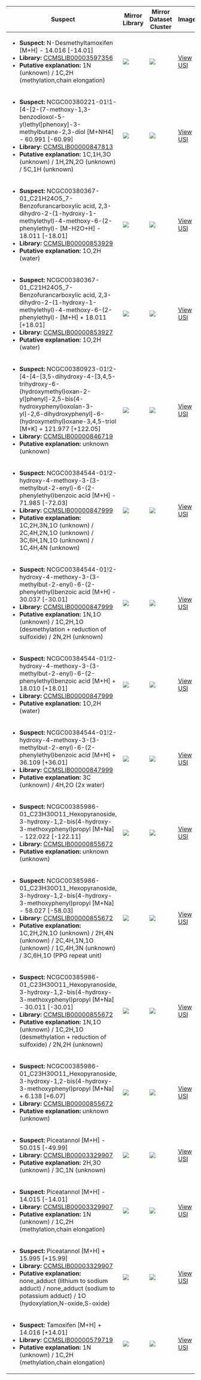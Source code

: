 | Suspect | Mirror Library | Mirror Dataset Cluster | Image |
| --- | --- | --- | --- |
| <ul><li><b>Suspect:</b> N-Desmethyltamoxifen [M+H] -  14.016 [-14.01]</li><li><b>Library:</b> [CCMSLIB00003597356](https://gnps.ucsd.edu/ProteoSAFe/gnpslibraryspectrum.jsp?SpectrumID=CCMSLIB00003597356)</li><li><b>Putative explanation:</b> 1N (unknown) / 1C,2H (methylation,chain elongation)</li></ul> | ![](https://metabolomics-usi.ucsd.edu/svg/mirror?usi1=mzspec:MSV000082728:20140730_C2006DM_5B_P3_Positive_01.mzXML:scan:457&usi2=mzspec:GNPSLIBRARY:CCMSLIB00003597356&mz_min=50&mz_max=500) | ![](https://metabolomics-usi.ucsd.edu/svg/mirror?usi1=mzspec:MSV000082728:20140730_C2006DM_5B_P3_Positive_01.mzXML:scan:457&usi2=mzspec:MSV000084314:MSV000082728.mgf:scan:3311&mz_min=50&mz_max=500) | [View USI](https://metabolomics-usi.ucsd.edu/svg/?usi=mzspec:MSV000082728:20140730_C2006DM_5B_P3_Positive_01.mzXML:scan:457&mz_min=50&mz_max=500)| 
| <ul><li><b>Suspect:</b> NCGC00380221-01!1-[4-[2-(7-methoxy-1,3-benzodioxol-5-yl)ethyl]phenoxy]-3-methylbutane-2,3-diol [M+NH4] -  60.991 [-60.99]</li><li><b>Library:</b> [CCMSLIB00000847813](https://gnps.ucsd.edu/ProteoSAFe/gnpslibraryspectrum.jsp?SpectrumID=CCMSLIB00000847813)</li><li><b>Putative explanation:</b> 1C,1H,3O (unknown) / 1H,2N,2O (unknown) / 5C,1H (unknown)</li></ul> | ![](https://metabolomics-usi.ucsd.edu/svg/mirror?usi1=mzspec:MSV000080492:C11_GC11_01_2806.mzML:scan:475&usi2=mzspec:GNPSLIBRARY:CCMSLIB00000847813&mz_min=50&mz_max=500) | ![](https://metabolomics-usi.ucsd.edu/svg/mirror?usi1=mzspec:MSV000080492:C11_GC11_01_2806.mzML:scan:475&usi2=mzspec:MSV000084314:MSV000080492.mgf:scan:89274&mz_min=50&mz_max=500) | [View USI](https://metabolomics-usi.ucsd.edu/svg/?usi=mzspec:MSV000080492:C11_GC11_01_2806.mzML:scan:475&mz_min=50&mz_max=500)| 
| <ul><li><b>Suspect:</b> NCGC00380367-01_C21H24O5_7-Benzofurancarboxylic acid, 2,3-dihydro-2-(1-hydroxy-1-methylethyl)-4-methoxy-6-(2-phenylethyl)- [M-H2O+H] -  18.011 [-18.01]</li><li><b>Library:</b> [CCMSLIB00000853929](https://gnps.ucsd.edu/ProteoSAFe/gnpslibraryspectrum.jsp?SpectrumID=CCMSLIB00000853929)</li><li><b>Putative explanation:</b> 1O,2H (water)</li></ul> | ![](https://metabolomics-usi.ucsd.edu/svg/mirror?usi1=mzspec:MSV000080554:E5_GE5_01_7912.mzML:scan:735&usi2=mzspec:GNPSLIBRARY:CCMSLIB00000853929&mz_min=50&mz_max=500) | ![](https://metabolomics-usi.ucsd.edu/svg/mirror?usi1=mzspec:MSV000080554:E5_GE5_01_7912.mzML:scan:735&usi2=mzspec:MSV000084314:MSV000080554.mgf:scan:50383&mz_min=50&mz_max=500) | [View USI](https://metabolomics-usi.ucsd.edu/svg/?usi=mzspec:MSV000080554:E5_GE5_01_7912.mzML:scan:735&mz_min=50&mz_max=500)| 
| <ul><li><b>Suspect:</b> NCGC00380367-01_C21H24O5_7-Benzofurancarboxylic acid, 2,3-dihydro-2-(1-hydroxy-1-methylethyl)-4-methoxy-6-(2-phenylethyl)- [M+H] +  18.011 [+18.01]</li><li><b>Library:</b> [CCMSLIB00000853927](https://gnps.ucsd.edu/ProteoSAFe/gnpslibraryspectrum.jsp?SpectrumID=CCMSLIB00000853927)</li><li><b>Putative explanation:</b> 1O,2H (water)</li></ul> | ![](https://metabolomics-usi.ucsd.edu/svg/mirror?usi1=mzspec:MSV000080554:E5_GE5_01_7912.mzML:scan:737&usi2=mzspec:GNPSLIBRARY:CCMSLIB00000853927&mz_min=50&mz_max=500) | ![](https://metabolomics-usi.ucsd.edu/svg/mirror?usi1=mzspec:MSV000080554:E5_GE5_01_7912.mzML:scan:737&usi2=mzspec:MSV000084314:MSV000080554.mgf:scan:52211&mz_min=50&mz_max=500) | [View USI](https://metabolomics-usi.ucsd.edu/svg/?usi=mzspec:MSV000080554:E5_GE5_01_7912.mzML:scan:737&mz_min=50&mz_max=500)| 
| <ul><li><b>Suspect:</b> NCGC00380923-01!2-[4-[4-[3,5-dihydroxy-4-[3,4,5-trihydroxy-6-(hydroxymethyl)oxan-2-yl]phenyl]-2,5-bis(4-hydroxyphenyl)oxolan-3-yl]-2,6-dihydroxyphenyl]-6-(hydroxymethyl)oxane-3,4,5-triol [M+K] + 121.977 [+122.05]</li><li><b>Library:</b> [CCMSLIB00000846719](https://gnps.ucsd.edu/ProteoSAFe/gnpslibraryspectrum.jsp?SpectrumID=CCMSLIB00000846719)</li><li><b>Putative explanation:</b> unknown (unknown)</li></ul> | ![](https://metabolomics-usi.ucsd.edu/svg/mirror?usi1=mzspec:MSV000080492:G7_RG7_01_2776.mzML:scan:317&usi2=mzspec:GNPSLIBRARY:CCMSLIB00000846719&mz_min=50&mz_max=500) | ![](https://metabolomics-usi.ucsd.edu/svg/mirror?usi1=mzspec:MSV000080492:G7_RG7_01_2776.mzML:scan:317&usi2=mzspec:MSV000084314:MSV000080492.mgf:scan:110004&mz_min=50&mz_max=500) | [View USI](https://metabolomics-usi.ucsd.edu/svg/?usi=mzspec:MSV000080492:G7_RG7_01_2776.mzML:scan:317&mz_min=50&mz_max=500)| 
| <ul><li><b>Suspect:</b> NCGC00384544-01!2-hydroxy-4-methoxy-3-(3-methylbut-2-enyl)-6-(2-phenylethyl)benzoic acid [M+H] -  71.985 [-72.03]</li><li><b>Library:</b> [CCMSLIB00000847999](https://gnps.ucsd.edu/ProteoSAFe/gnpslibraryspectrum.jsp?SpectrumID=CCMSLIB00000847999)</li><li><b>Putative explanation:</b> 1C,2H,3N,1O (unknown) / 2C,4H,2N,1O (unknown) / 3C,6H,1N,1O (unknown) / 1C,4H,4N (unknown)</li></ul> | ![](https://metabolomics-usi.ucsd.edu/svg/mirror?usi1=mzspec:MSV000080961:Mix_NIH21-24_Standard_MS1_17K_TOP8_C1_25uL.mzML:scan:4830&usi2=mzspec:GNPSLIBRARY:CCMSLIB00000847999&mz_min=50&mz_max=500) | ![](https://metabolomics-usi.ucsd.edu/svg/mirror?usi1=mzspec:MSV000080961:Mix_NIH21-24_Standard_MS1_17K_TOP8_C1_25uL.mzML:scan:4830&usi2=mzspec:MSV000084314:MSV000080961.mgf:scan:14875&mz_min=50&mz_max=500) | [View USI](https://metabolomics-usi.ucsd.edu/svg/?usi=mzspec:MSV000080961:Mix_NIH21-24_Standard_MS1_17K_TOP8_C1_25uL.mzML:scan:4830&mz_min=50&mz_max=500)| 
| <ul><li><b>Suspect:</b> NCGC00384544-01!2-hydroxy-4-methoxy-3-(3-methylbut-2-enyl)-6-(2-phenylethyl)benzoic acid [M+H] -  30.037 [-30.01]</li><li><b>Library:</b> [CCMSLIB00000847999](https://gnps.ucsd.edu/ProteoSAFe/gnpslibraryspectrum.jsp?SpectrumID=CCMSLIB00000847999)</li><li><b>Putative explanation:</b> 1N,1O (unknown) / 1C,2H,1O (desmethylation + reduction of sulfoxide) / 2N,2H (unknown)</li></ul> | ![](https://metabolomics-usi.ucsd.edu/svg/mirror?usi1=mzspec:MSV000080961:Mix_NIH21-24_Standard_MS1_17K_TOP8_C1_25uL.mzML:scan:4560&usi2=mzspec:GNPSLIBRARY:CCMSLIB00000847999&mz_min=50&mz_max=500) | ![](https://metabolomics-usi.ucsd.edu/svg/mirror?usi1=mzspec:MSV000080961:Mix_NIH21-24_Standard_MS1_17K_TOP8_C1_25uL.mzML:scan:4560&usi2=mzspec:MSV000084314:MSV000080961.mgf:scan:14875&mz_min=50&mz_max=500) | [View USI](https://metabolomics-usi.ucsd.edu/svg/?usi=mzspec:MSV000080961:Mix_NIH21-24_Standard_MS1_17K_TOP8_C1_25uL.mzML:scan:4560&mz_min=50&mz_max=500)| 
| <ul><li><b>Suspect:</b> NCGC00384544-01!2-hydroxy-4-methoxy-3-(3-methylbut-2-enyl)-6-(2-phenylethyl)benzoic acid [M+H] +  18.010 [+18.01]</li><li><b>Library:</b> [CCMSLIB00000847999](https://gnps.ucsd.edu/ProteoSAFe/gnpslibraryspectrum.jsp?SpectrumID=CCMSLIB00000847999)</li><li><b>Putative explanation:</b> 1O,2H (water)</li></ul> | ![](https://metabolomics-usi.ucsd.edu/svg/mirror?usi1=mzspec:MSV000080961:Mix_NIH21-24_Standard_MS1_17K_TOP8_C1_25uL.mzML:scan:5621&usi2=mzspec:GNPSLIBRARY:CCMSLIB00000847999&mz_min=50&mz_max=500) | ![](https://metabolomics-usi.ucsd.edu/svg/mirror?usi1=mzspec:MSV000080961:Mix_NIH21-24_Standard_MS1_17K_TOP8_C1_25uL.mzML:scan:5621&usi2=mzspec:MSV000084314:MSV000080961.mgf:scan:14875&mz_min=50&mz_max=500) | [View USI](https://metabolomics-usi.ucsd.edu/svg/?usi=mzspec:MSV000080961:Mix_NIH21-24_Standard_MS1_17K_TOP8_C1_25uL.mzML:scan:5621&mz_min=50&mz_max=500)| 
| <ul><li><b>Suspect:</b> NCGC00384544-01!2-hydroxy-4-methoxy-3-(3-methylbut-2-enyl)-6-(2-phenylethyl)benzoic acid [M+H] +  36.109 [+36.01]</li><li><b>Library:</b> [CCMSLIB00000847999](https://gnps.ucsd.edu/ProteoSAFe/gnpslibraryspectrum.jsp?SpectrumID=CCMSLIB00000847999)</li><li><b>Putative explanation:</b> 3C (unknown) / 4H,2O (2x water)</li></ul> | ![](https://metabolomics-usi.ucsd.edu/svg/mirror?usi1=mzspec:MSV000080961:Mix_NIH21-24_Standard_MS1_17K_TOP8_C1_25uL.mzML:scan:2423&usi2=mzspec:GNPSLIBRARY:CCMSLIB00000847999&mz_min=50&mz_max=500) | ![](https://metabolomics-usi.ucsd.edu/svg/mirror?usi1=mzspec:MSV000080961:Mix_NIH21-24_Standard_MS1_17K_TOP8_C1_25uL.mzML:scan:2423&usi2=mzspec:MSV000084314:MSV000080961.mgf:scan:14875&mz_min=50&mz_max=500) | [View USI](https://metabolomics-usi.ucsd.edu/svg/?usi=mzspec:MSV000080961:Mix_NIH21-24_Standard_MS1_17K_TOP8_C1_25uL.mzML:scan:2423&mz_min=50&mz_max=500)| 
| <ul><li><b>Suspect:</b> NCGC00385986-01_C23H30O11_Hexopyranoside, 3-hydroxy-1,2-bis(4-hydroxy-3-methoxyphenyl)propyl [M+Na] - 122.022 [-122.11]</li><li><b>Library:</b> [CCMSLIB00000855672](https://gnps.ucsd.edu/ProteoSAFe/gnpslibraryspectrum.jsp?SpectrumID=CCMSLIB00000855672)</li><li><b>Putative explanation:</b> unknown (unknown)</li></ul> | ![](https://metabolomics-usi.ucsd.edu/svg/mirror?usi1=mzspec:MSV000083559:11713.8.S.8C.mzML:scan:260&usi2=mzspec:GNPSLIBRARY:CCMSLIB00000855672&mz_min=50&mz_max=500) | ![](https://metabolomics-usi.ucsd.edu/svg/mirror?usi1=mzspec:MSV000083559:11713.8.S.8C.mzML:scan:260&usi2=mzspec:MSV000084314:MSV000083559.mgf:scan:150204&mz_min=50&mz_max=500) | [View USI](https://metabolomics-usi.ucsd.edu/svg/?usi=mzspec:MSV000083559:11713.8.S.8C.mzML:scan:260&mz_min=50&mz_max=500)| 
| <ul><li><b>Suspect:</b> NCGC00385986-01_C23H30O11_Hexopyranoside, 3-hydroxy-1,2-bis(4-hydroxy-3-methoxyphenyl)propyl [M+Na] -  58.027 [-58.03]</li><li><b>Library:</b> [CCMSLIB00000855672](https://gnps.ucsd.edu/ProteoSAFe/gnpslibraryspectrum.jsp?SpectrumID=CCMSLIB00000855672)</li><li><b>Putative explanation:</b> 1C,2H,2N,1O (unknown) / 2H,4N (unknown) / 2C,4H,1N,1O (unknown) / 1C,4H,3N (unknown) / 3C,6H,1O (PPG repeat unit)</li></ul> | ![](https://metabolomics-usi.ucsd.edu/svg/mirror?usi1=mzspec:MSV000083559:11713.2.S.2E.mzML:scan:251&usi2=mzspec:GNPSLIBRARY:CCMSLIB00000855672&mz_min=50&mz_max=500) | ![](https://metabolomics-usi.ucsd.edu/svg/mirror?usi1=mzspec:MSV000083559:11713.2.S.2E.mzML:scan:251&usi2=mzspec:MSV000084314:MSV000083559.mgf:scan:150204&mz_min=50&mz_max=500) | [View USI](https://metabolomics-usi.ucsd.edu/svg/?usi=mzspec:MSV000083559:11713.2.S.2E.mzML:scan:251&mz_min=50&mz_max=500)| 
| <ul><li><b>Suspect:</b> NCGC00385986-01_C23H30O11_Hexopyranoside, 3-hydroxy-1,2-bis(4-hydroxy-3-methoxyphenyl)propyl [M+Na] -  30.011 [-30.01]</li><li><b>Library:</b> [CCMSLIB00000855672](https://gnps.ucsd.edu/ProteoSAFe/gnpslibraryspectrum.jsp?SpectrumID=CCMSLIB00000855672)</li><li><b>Putative explanation:</b> 1N,1O (unknown) / 1C,2H,1O (desmethylation + reduction of sulfoxide) / 2N,2H (unknown)</li></ul> | ![](https://metabolomics-usi.ucsd.edu/svg/mirror?usi1=mzspec:MSV000083559:11713.6.S.6B.mzML:scan:734&usi2=mzspec:GNPSLIBRARY:CCMSLIB00000855672&mz_min=50&mz_max=500) | ![](https://metabolomics-usi.ucsd.edu/svg/mirror?usi1=mzspec:MSV000083559:11713.6.S.6B.mzML:scan:734&usi2=mzspec:MSV000084314:MSV000083559.mgf:scan:150204&mz_min=50&mz_max=500) | [View USI](https://metabolomics-usi.ucsd.edu/svg/?usi=mzspec:MSV000083559:11713.6.S.6B.mzML:scan:734&mz_min=50&mz_max=500)| 
| <ul><li><b>Suspect:</b> NCGC00385986-01_C23H30O11_Hexopyranoside, 3-hydroxy-1,2-bis(4-hydroxy-3-methoxyphenyl)propyl [M+Na] +   6.138 [+6.07]</li><li><b>Library:</b> [CCMSLIB00000855672](https://gnps.ucsd.edu/ProteoSAFe/gnpslibraryspectrum.jsp?SpectrumID=CCMSLIB00000855672)</li><li><b>Putative explanation:</b> unknown (unknown)</li></ul> | ![](https://metabolomics-usi.ucsd.edu/svg/mirror?usi1=mzspec:MSV000083559:11713.16.O.16D.mzML:scan:147&usi2=mzspec:GNPSLIBRARY:CCMSLIB00000855672&mz_min=50&mz_max=500) | ![](https://metabolomics-usi.ucsd.edu/svg/mirror?usi1=mzspec:MSV000083559:11713.16.O.16D.mzML:scan:147&usi2=mzspec:MSV000084314:MSV000083559.mgf:scan:150204&mz_min=50&mz_max=500) | [View USI](https://metabolomics-usi.ucsd.edu/svg/?usi=mzspec:MSV000083559:11713.16.O.16D.mzML:scan:147&mz_min=50&mz_max=500)| 
| <ul><li><b>Suspect:</b> Piceatannol [M+H] -  50.015 [-49.99]</li><li><b>Library:</b> [CCMSLIB00003329907](https://gnps.ucsd.edu/ProteoSAFe/gnpslibraryspectrum.jsp?SpectrumID=CCMSLIB00003329907)</li><li><b>Putative explanation:</b> 2H,3O (unknown) / 3C,1N (unknown)</li></ul> | ![](https://metabolomics-usi.ucsd.edu/svg/mirror?usi1=mzspec:MSV000082074:G86765_1x_RG11_01_21850.mzML:scan:925&usi2=mzspec:GNPSLIBRARY:CCMSLIB00003329907&mz_min=50&mz_max=500) | ![](https://metabolomics-usi.ucsd.edu/svg/mirror?usi1=mzspec:MSV000082074:G86765_1x_RG11_01_21850.mzML:scan:925&usi2=mzspec:MSV000084314:MSV000082074.mgf:scan:3575&mz_min=50&mz_max=500) | [View USI](https://metabolomics-usi.ucsd.edu/svg/?usi=mzspec:MSV000082074:G86765_1x_RG11_01_21850.mzML:scan:925&mz_min=50&mz_max=500)| 
| <ul><li><b>Suspect:</b> Piceatannol [M+H] -  14.015 [-14.01]</li><li><b>Library:</b> [CCMSLIB00003329907](https://gnps.ucsd.edu/ProteoSAFe/gnpslibraryspectrum.jsp?SpectrumID=CCMSLIB00003329907)</li><li><b>Putative explanation:</b> 1N (unknown) / 1C,2H (methylation,chain elongation)</li></ul> | ![](https://metabolomics-usi.ucsd.edu/svg/mirror?usi1=mzspec:MSV000083010:G73671_5x_BB5_01_18274.mzML:scan:966&usi2=mzspec:GNPSLIBRARY:CCMSLIB00003329907&mz_min=50&mz_max=500) | ![](https://metabolomics-usi.ucsd.edu/svg/mirror?usi1=mzspec:MSV000083010:G73671_5x_BB5_01_18274.mzML:scan:966&usi2=mzspec:MSV000084314:MSV000083010.mgf:scan:3557&mz_min=50&mz_max=500) | [View USI](https://metabolomics-usi.ucsd.edu/svg/?usi=mzspec:MSV000083010:G73671_5x_BB5_01_18274.mzML:scan:966&mz_min=50&mz_max=500)| 
| <ul><li><b>Suspect:</b> Piceatannol [M+H] +  15.995 [+15.99]</li><li><b>Library:</b> [CCMSLIB00003329907](https://gnps.ucsd.edu/ProteoSAFe/gnpslibraryspectrum.jsp?SpectrumID=CCMSLIB00003329907)</li><li><b>Putative explanation:</b> none_adduct (lithium to sodium adduct) / none_adduct (sodium to potassium adduct) / 1O (hydoxylation,N-oxide,S-oxide)</li></ul> | ![](https://metabolomics-usi.ucsd.edu/svg/mirror?usi1=mzspec:MSV000081750:G78982_1x_RF7_01_18968.mzML:scan:944&usi2=mzspec:GNPSLIBRARY:CCMSLIB00003329907&mz_min=50&mz_max=500) | ![](https://metabolomics-usi.ucsd.edu/svg/mirror?usi1=mzspec:MSV000081750:G78982_1x_RF7_01_18968.mzML:scan:944&usi2=mzspec:MSV000084314:MSV000081750.mgf:scan:581&mz_min=50&mz_max=500) | [View USI](https://metabolomics-usi.ucsd.edu/svg/?usi=mzspec:MSV000081750:G78982_1x_RF7_01_18968.mzML:scan:944&mz_min=50&mz_max=500)| 
| <ul><li><b>Suspect:</b> Tamoxifen [M+H] +  14.016 [+14.01]</li><li><b>Library:</b> [CCMSLIB00000579719](https://gnps.ucsd.edu/ProteoSAFe/gnpslibraryspectrum.jsp?SpectrumID=CCMSLIB00000579719)</li><li><b>Putative explanation:</b> 1N (unknown) / 1C,2H (methylation,chain elongation)</li></ul> | ![](https://metabolomics-usi.ucsd.edu/svg/mirror?usi1=mzspec:MSV000082728:20140730_C2006DM_5B_P3_Positive_01.mzXML:scan:289&usi2=mzspec:GNPSLIBRARY:CCMSLIB00000579719&mz_min=50&mz_max=500) | ![](https://metabolomics-usi.ucsd.edu/svg/mirror?usi1=mzspec:MSV000082728:20140730_C2006DM_5B_P3_Positive_01.mzXML:scan:289&usi2=mzspec:MSV000084314:MSV000082728.mgf:scan:4134&mz_min=50&mz_max=500) | [View USI](https://metabolomics-usi.ucsd.edu/svg/?usi=mzspec:MSV000082728:20140730_C2006DM_5B_P3_Positive_01.mzXML:scan:289&mz_min=50&mz_max=500)| 